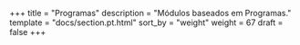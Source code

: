 +++
title = "Programas"
description = "Módulos baseados em Programas."
template = "docs/section.pt.html"
sort_by = "weight"
weight = 67
draft = false
+++
